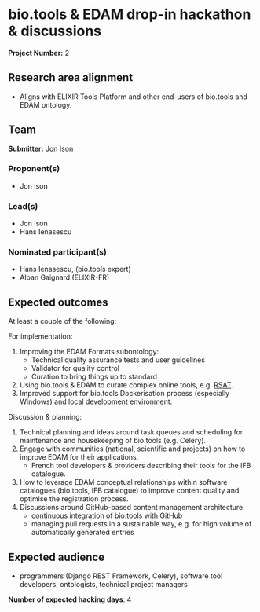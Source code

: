 # bio.tools & EDAM drop-in hackathon & discussions

**Project Number:** 2

## Research area alignment

- Aligns with ELIXIR Tools Platform and other end-users of bio.tools and EDAM ontology.

## Team

**Submitter:** Jon Ison

### Proponent(s)

- Jon Ison

### Lead(s)

- Jon Ison
- Hans Ienasescu

### Nominated participant(s)

- Hans Ienasescu, (bio.tools expert)
- Alban Gaignard (ELIXIR-FR)

## Expected outcomes

At least a couple of the following:

For implementation:
 1. Improving the EDAM Formats subontology:
    - Technical quality assurance tests and user guidelines 
    - Validator for quality control 
    - Curation to bring things up to standard
 2. Using bio.tools & EDAM to curate complex online tools, e.g. [RSAT](http://rsat01.biologie.ens.fr/rsa-tools/RSAT_home.cgi).
 3. Improved support for bio.tools Dockerisation process (especially Windows) and local development environment.
 
Discussion & planning:
 1. Technical planning and ideas around task queues and scheduling for maintenance and housekeeping of bio.tools (e.g. Celery).
 2. Engage with communities (national, scientific and projects) on how to improve EDAM for their applications.
    - French tool developers & providers describing their tools for the IFB catalogue.
 3. How to leverage EDAM conceptual relationships within software catalogues (bio.tools, IFB catalogue) to improve content quality and optimise the registration process.
 4. Discussions around GitHub-based content management architecture.
    - continuous integration of bio.tools with GitHub
    - managing pull requests in a sustainable way, e.g. for high volume of automatically generated entries

## Expected audience

- programmers (Django REST Framework, Celery), software tool developers, ontologists, technical project managers

**Number of expected hacking days**: 4

